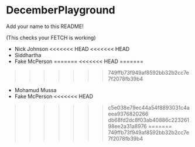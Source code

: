 # DecemberPlayground

Add your name to this README!

(This checks your FETCH is working)

- Nick Johnson
<<<<<<< HEAD
<<<<<<< HEAD
- Siddhartha
- Fake McPerson
=======
<<<<<<< HEAD
=======
>>>>>>> 749ffb73f949af8592bb32b2cc7e7f2078fb39b4
- Mohamud Mussa
- Fake McPerson
<<<<<<< HEAD
>>>>>>> c5e038e79ec44a54f8893031c4aeea9376820266
>>>>>>> db68fd2dc8f03ab40886c22326198ee2a31a8976
=======
>>>>>>> 749ffb73f949af8592bb32b2cc7e7f2078fb39b4
